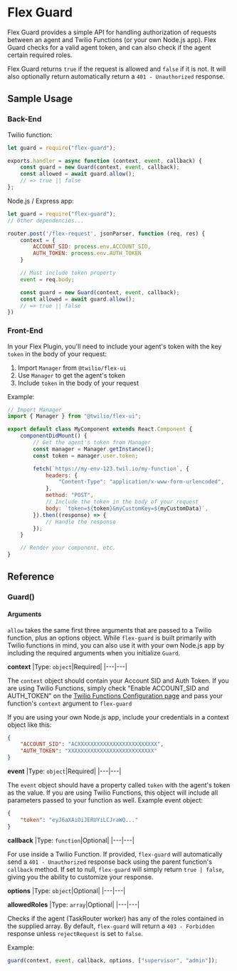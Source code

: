# Flex Guard

Flex Guard provides a simple API for handling authorization of requests between an agent and Twilio Functions (or your own Node.js app). Flex Guard checks for a valid agent token, and can also check if the agent certain required roles.

Flex Guard returns `true` if the request is allowed and `false` if it is not. It will also optionally return automatically return a `401 - Unauthorized` response.

## Sample Usage

### Back-End

Twilio function:

```javascript
let guard = require("flex-guard");

exports.handler = async function (context, event, callback) {
    const guard = new Guard(context, event, callback);
    const allowed = await guard.allow();
    // => true || false
};
```

Node.js / Express app:

```javascript
let guard = require("flex-guard");
// Other dependencies...

router.post('/flex-request', jsonParser, function (req, res) {
    context = {
        ACCOUNT_SID: process.env.ACCOUNT_SID,
        AUTH_TOKEN: process.env.AUTH_TOKEN
    }

    // Must include token property
    event = req.body;

    const guard = new Guard(context, event, callback);
    const allowed = await guard.allow();
    // => true || false
})

```

### Front-End

In your Flex Plugin, you'll need to include your agent's token with the key `token` in the body of your request:

1. Import `Manager` from `@twilio/flex-ui`
1. Use `Manager` to get the agent's token
1. Include `token` in the body of your request

Example:

```javascript
// Import Manager
import { Manager } from "@twilio/flex-ui";

export default class MyComponent extends React.Component {
    componentDidMount() {
        // Get the agent's token from Manager
        const manager = Manager.getInstance();
        const token = manager.user.token;

        fetch(`https://my-env-123.twil.io/my-function`, {
            headers: {
                "Content-Type": "application/x-www-form-urlencoded",
            },
            method: "POST",
            // Include the token in the body of your request
            body: `token=${token}&myCustomKey=${myCustomData}`,
        }).then((response) => {
            // Handle the response
        });
    }

    // Render your component, etc.
}
```

## Reference

### Guard()

#### Arguments

`allow` takes the same first three arguments that are passed to a Twilio function, plus an options object. While `flex-guard` is built primarily with Twilio functions in mind, you can also use it with your own Node.js app by including the required arguments when you initialize `Guard`.

**context**
|Type: `object`|Required|
|---|---|

The `context` object should contain your Account SID and Auth Token. If you are using Twilio Functions, simply check "Enable ACCOUNT_SID and AUTH_TOKEN" on the [Twilio Functions Configuration page]("https://www.twilio.com/console/functions/configure") and pass your function's `context` argument to `flex-guard`

If you are using your own Node.js app, include your credentials in a context object like this:

```json
{
    "ACCOUNT_SID": "ACXXXXXXXXXXXXXXXXXXXXXXXXX",
    "AUTH_TOKEN": "XXXXXXXXXXXXXXXXXXXXXXXXXXX"
}
```

**event**
|Type: `object`|Required|
|---|---|

The `event` object should have a property called `token` with the agent's token as the value. If you are using Twilio Functions, this object will include all parameters passed to your function as well. Example event object:

```json
{
    "token": "eyJ6aXAiOiJERUYiLCJraWQ..."
}
```

**callback**
|Type: `function`|Optional|
|---|---|

For use inside a Twilio Function. If provided, `flex-guard` will automatically send a `401 - Unauthorized` response back using the parent function's `callback` method. If set to null, `flex-guard` will simply return `true | false`, giving you the ability to customize your response.

**options**
|Type: `object`|Optional|
|---|---|

**allowedRoles**
|Type: `array`|Optional|
|---|---|

Checks if the agent (TaskRouter worker) has any of the roles contained in the supplied array. By default, `flex-guard` will return a `403 - Forbidden` response unless `rejectRequest` is set to `false`.

Example:

```javascript
guard(context, event, callback, options, ["supervisor", "admin"]);
```
